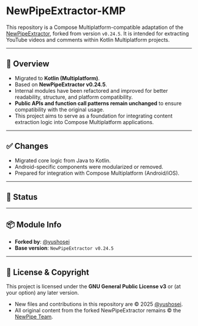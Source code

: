 # NewPipeExtractor-KMP


This repository is a Compose Multiplatform-compatible adaptation of the [NewPipeExtractor](https://github.com/TeamNewPipe/NewPipeExtractor), forked from version `v0.24.5`. It is intended for extracting YouTube videos and comments within Kotlin Multiplatform projects.

---

## 📌 Overview

- Migrated to **Kotlin (Multiplatform)**.
- Based on **NewPipeExtractor v0.24.5**.
- Internal modules have been refactored and improved for better readability, structure, and platform compatibility.
- **Public APIs and function call patterns remain unchanged** to ensure compatibility with the original usage.
- This project aims to serve as a foundation for integrating content extraction logic into Compose Multiplatform applications.

---

## ✅ Changes

- Migrated core logic from Java to Kotlin.
- Android-specific components were modularized or removed.
- Prepared for integration with Compose Multiplatform (Android/iOS).

---

## 🧪 Status


---

## 📦 Module Info
- **Forked by**: [@yushosei](https://github.com/yushosei)
- **Base version**: `NewPipeExtractor v0.24.5`

---

## 📄 License & Copyright

This project is licensed under the **GNU General Public License v3** or (at your option) any later version.

- New files and contributions in this repository are © 2025 [@yushosei](https://github.com/yushosei).
- All original content from the forked NewPipeExtractor remains © the [NewPipe Team](https://github.com/TeamNewPipe).

